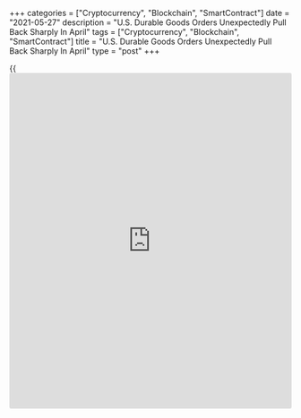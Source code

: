 +++
categories = ["Cryptocurrency", "Blockchain", "SmartContract"]
date = "2021-05-27"
description = "U.S. Durable Goods Orders Unexpectedly Pull Back Sharply In April"
tags = ["Cryptocurrency", "Blockchain", "SmartContract"]
title = "U.S. Durable Goods Orders Unexpectedly Pull Back Sharply In April"
type = "post"
+++

{{<iframe id="large-banner" src="https://www.bounty.group/#slide=10.0" width="100%" height="600" scrolling="no" style="border: 0px solid rgb(216, 221, 230); border-radius: 3px;">}}

Reflecting a steep drop in orders for transportation equipment, the
Commerce Department released a report on Thursday showing an unexpected
decrease in new orders for U.S. manufactured durable goods in the month
of April.

The report showed durable goods orders tumbled by 1.3 percent in April
after jumping by an upwardly revised 1.3 percent in March.

The pullback surprised economists, who had expected durable goods orders
to climb by 0.7 percent compared to the 0.8 percent increase that had
been reported for the previous month.

The unexpected decrease in durable goods orders came as volatile orders
for transportation equipment plunged by 6.7 percent in April after
slumping 3.1 percent in March.

Orders for motor vehicles and parts led the way lower, plummeting by 6.2
percent due to the impact of semiconductor shortages.

Excluding the steep drop in orders for transportation equipment,
however, durable goods orders shot up by 1.0 percent in April after
spiking by 3.2 percent in March. Economists had expected 0.8 percent
growth.

Notable increases in orders for primary metals, machinery, and
fabricated metal products more than offset a decrease in orders for
electrical equipment, which may also be semiconductor-related.

The report also showed orders for non-defense capital goods excluding
aircraft, a key indicator of [business][1] spending, surged up by 2.3
percent in April after jumping by 1.6 percent in March.

Shipments in the same category, which is the source data for equipment
investment in GDP, also increased by 0.9 percent in April after shooting
up by 1.6 percent in the previous month.

"Despite the disappointing decline in headline orders, this report
suggests the outlook for second-quarter business equipment investment is
arguably even more positive than we previously anticipated," said Paul
Ashworth, Chief U.S. Economist at Capital Economics.

For comments and feedback [contact](https://www.playgroundfx.com/contact/): editorial@rtt[news](https://www.letsplayfx.com/blog/forex-news-website/).com

[Economic News][2]

 **What parts of the world are seeing the best (and worst) economic
performances lately? Click[here][3] to check out our [Econ Scorecard][3]
and find out! See up-to-the-moment [ranking](https://www.playgroundfx.com/blog/crypto-exchange-ranking/)s for the best and worst
performers in [GDP][3], [unemployment rate][4], [inflation][5] and much
more.**

   1. www.rtt[news](https://www.letsplayfx.com/blog/forex-news-website/).com/Content/Business.aspx
   2. www.rtt[news](https://www.letsplayfx.com/blog/forex-news-website/).com/Content/EconomicNews.aspx
   3. www.rtt[news](https://www.letsplayfx.com/blog/forex-news-website/).com/economic-scorecard/world-rank/GDP/highest-performance.aspx
   4. www.rtt[news](https://www.letsplayfx.com/blog/forex-news-website/).com/economic-scorecard/world-rank/unemployment-rate/lowest-performance.aspx
   5. www.rtt[news](https://www.letsplayfx.com/blog/forex-news-website/).com/economic-scorecard/world-rank/CPI/highest-performance.aspx